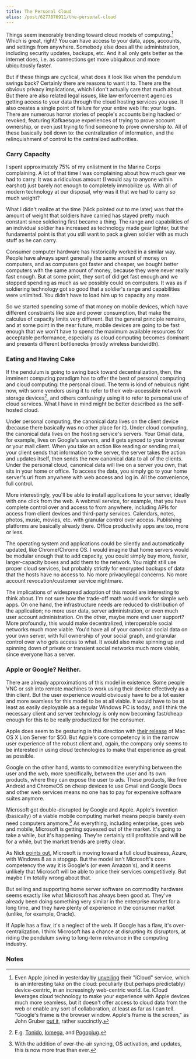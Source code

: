 ```yaml
---
title: The Personal Cloud
alias: /post/6277876911/the-personal-cloud
---
```


Things seem inexorably trending toward cloud models of
computing.[^1] Which is great, right? You can have access to your
data, apps, accounts, and settings from anywhere. Somebody else does all
the administration, including security updates, backups, etc. And it all
only gets better as the internet does, i.e. as connections get more
ubiquitous and more ubiquitously faster.

But if these things are cyclical, what does it look like when the
pendulum swings back? Certainly there are reasons to want it to. There
are the obvious privacy implications, which I don't actually care that
much about. But there are also related legal issues, like law
enforcement agencies getting access to your data through the cloud
hosting services you use. It also creates a single point of failure for
your entire web life: your login. There are numerous horror stories of
people's accounts being hacked or revoked, featuring Kafkaesque
experiences of trying to prove account ownership, or even just trying to
find someone to prove ownership *to*. All of these basically boil down
to: the centralization of information, and the relinquishment of control
to the centralized authorities.

### Carry Capacity

I spent approximately 75% of my enlistment in the Marine Corps
complaining. A lot of that time I was complaining about how much gear we
had to carry. It was a ridiculous amount (I would say to anyone within
earshot) just barely not enough to completely immobilize us. With all of
modern technology at our disposal, why was it that we had to carry so
much weight?

What I didn't realize at the time (Nick pointed out to me later) was
that the amount of weight that soldiers have carried has stayed pretty
much constant since soldiering first became a thing. The range and
capabilities of an individual soldier has increased as technology made
gear lighter, but the fundamental point is that you still want to pack a
given soldier with as much stuff as he can carry.

Consumer computer hardware has historically worked in a similar way.
People have always spent generally the same amount of money on
computers, and as computers got faster and cheaper, we bought better
computers with the same amount of money, because they were never really
fast enough. But at some point, they sort of did get fast enough and we
stopped spending as much as we possibly could on computers. It was as if
soldiering technology got so good that a soldier's range and
capabilities were unlimited. You didn't have to load him up to capacity
any more.

So we started spending some of that money on mobile devices, which have
different constraints like size and power consumption, that make the
calculus of capacity limits very different. But the general principle
remains, and at some point in the near future, mobile devices are going
to be fast enough that we won't have to spend the maximum available
resources for acceptable performance, especially as cloud computing
becomes dominant and presents different bottlenecks (mostly wireless
bandwidth).

### Eating and Having Cake

If the pendulum is going to swing back toward decentralization, then,
the imminent computing paradigm has to offer the best of personal
computing and cloud computing: the personal cloud. The term is kind of
nebulous right now, with some vendors using it to refer to their
web-accessible network storage devices[^2], and others
confusingly using it to refer to personal use of cloud services. What I
have in mind might be better described as the self-hosted cloud.

Under personal computing, the canonical data lives on the client device
(because there basically was no other place for it). Under cloud
computing, the canonical data lives on the hosting service's servers.
Your Gmail data, for example, lives on Google's servers, and it gets
synced to your browser or your mail client. When you take an action like
reading or sending mail, your client sends that information to the
server, the server takes the action and updates itself, then sends the
new canonical data to all of the clients. Under the personal cloud,
canonical data will live on a server you own, that sits in your home or
office. To access the data, you simply go to your home server's url from
anywhere with web access and log in. All the convenience, full control.

More interestingly, you'll be able to install applications to your
server, ideally with one click from the web. A webmail service, for
example, that you have complete control over and access to from
anywhere, including APIs for access from client devices and third-party
services. Calendars, notes, photos, music, movies, etc. with granular
control over access. Publishing platforms are basically already there.
Office productivity apps are too, more or less.

The operating system and applications could be silently and
automatically updated, like Chrome/Chrome OS. I would imagine that home
servers would be modular enough that to add capacity, you could simply
buy more, faster, larger-capacity boxes and add them to the network. You
might still use proper cloud services, but probably strictly for
encrypted backups of data that the hosts have no access to. No more
privacy/legal concerns. No more account revocation/customer service
nightmare.

The implications of widespread adoption of this model are interesting to
think about. I'm not sure how the trade-off math would work for simple
web apps. On one hand, the infrastructure needs are reduced to
distribution of the application; no more user data, server
administration, or even much user account administration. On the other,
maybe more end user support? More profoundly, this would make
decentralized, interoperable social networks much more viable. You'd
have all of your canonical social data on your own server, with full
ownership of your social graph, and granular control over who gets
access to what. It would also make spinning up and spinning down of
private or transient social networks much more viable, since everyone
has a server.

### Apple or Google? Neither.

There are already approximations of this model in existence. Some people
VNC or ssh into remote machines to work using their device effectively
as a thin client. But the user experience would obviously have to be a
lot easier and more seamless for this model to be at all viable. It
would have to be at least as easily deployable as a regular Windows PC
is today, and I think the necessary client and server technology is only
now becoming fast/cheap enough for this to be really productized for the
consumer.

Apple does seem to be gesturing in this direction with [their
release](http://thisismynext.com/2011/06/06/mac-os-lion-server-runs-50-july-adds-ipad-file-sharing-ios-push-notification-support/)
of Mac OS X Lion Server for $50. But Apple's core competency is in the
narrow user experience of the robust client and, again, the company only
seems to be interested in using cloud technologies to make that
experience as great as possible.

Google on the other hand, wants to commoditize everything between the
user and the web, more specifically, between the user and its own
products, where they can expose the user to ads. These products, like
free Android and ChromeOS on cheap devices to use Gmail and Google Docs
and other web services means no one has to pay for expensive software
suites anymore.

Microsoft got double-disrupted by Google and Apple. Apple's invention
(basically) of a viable mobile computing market means people barely even
need computers anymore.[^3] As everything, including enterprise,
goes web and mobile, Microsoft is getting squeezed out of the market.
It's going to take a while, but it's happening. They're certainly still
profitable and will be for a while, but the market trends are pretty
clear.

As Nick [points
out](http://blog.byjoemoon.com/post/6228050657/windows-8#comment-219607914),
Microsoft is moving toward a full cloud business, Azure, with Windows 8
as a stopgap. But the model isn't Microsoft's core competency the way it
is Google's (or even Amazon's), and it seems unlikely that Microsoft
will be able to price their services competitively. But maybe I'm
totally wrong about that.

But selling and supporting home server software on commodity hardware
seems exactly like what Microsoft has always been good at. They've
already been doing something very similar in the enterprise market for a
long time, and they have plenty of experience in the consumer market
(unlike, for example, Oracle).

If Apple has a flaw, it's a neglect of the web. If Google has a flaw,
it's over-centralization. I think Microsoft has a chance at disrupting
its disruptors, at riding the pendulum swing to long-term relevance in
the computing industry.

### Notes

[^1]: Even Apple joined in yesterday by
    [unveiling](http://thisismynext.com/2011/06/06/icloud-announced-apple-wwdc/)
    their "iCloud" service, which is an interesting take on the cloud:
    peculiarly (but perhaps predictably) device-centric, in an
    increasingly web-centric world. I.e. iCloud leverages cloud
    technology to make your experience with Apple devices much more
    seamless, but it doesn't offer access to cloud data from the web or
    enable any sort of collaboration, at least as far as I can tell.
    "Google's frame is the browser window. Apple's frame is the screen,"
    as John Gruber [put it](http://daringfireball.net/2011/06/demoted),
    rather succinctly. 

[^2]: E.g. [Tonido](http://www.tonido.com/),
    [Iomega](http://www.iomegacloud.com/landing_page.php), and
    [Pogoplug](http://www.pogoplug.com/).
    

[^3]: With the addition of over-the-air syncing, OS activation, and
    updates, this is now more true than ever.
